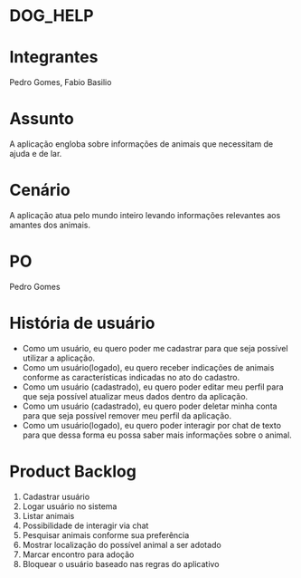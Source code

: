 # DOG_HELP

# Integrantes
Pedro Gomes, Fabio Basilio

# Assunto
A aplicação engloba sobre informações de animais que necessitam de ajuda e de lar.

# Cenário
A aplicação atua pelo mundo inteiro levando informações relevantes aos amantes dos animais.

# PO
Pedro Gomes
# História de usuário
- Como um  usuário, eu quero poder me cadastrar para que seja possível utilizar a aplicação.
- Como um usuário(logado), eu quero receber indicações de animais conforme as características indicadas no ato do cadastro.
- Como um usuário (cadastrado), eu quero poder editar meu perfil para que seja possível atualizar meus dados dentro da aplicação.
- Como um usuário (cadastrado), eu quero poder deletar minha conta para que seja possível remover meu perfil da aplicação.
- Como um usuário(logado), eu quero poder interagir por chat de texto para que dessa forma eu possa saber mais informações sobre o animal.
# Product Backlog
1. Cadastrar usuário 
2. Logar usuário no sistema
3. Listar animais
4. Possibilidade de interagir via chat  
5. Pesquisar animais conforme sua preferência    
6. Mostrar localização do possível animal a ser adotado
7. Marcar encontro para adoção 
8. Bloquear o usuário baseado nas regras do aplicativo

